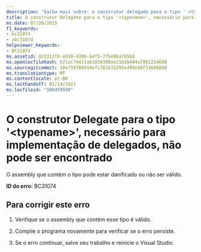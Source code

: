 ```yaml
---
description: "Saiba mais sobre: o construtor delegado para o tipo ' <typename> ', necessário para a implementação de delegados, não pode ser encontrado"
title: O construtor Delegate para o tipo '<typename>', necessário para implementação de delegados, não pode ser encontrado
ms.date: 07/20/2015
f1_keywords:
- bc31074
- vbc31074
helpviewer_keywords:
- BC31074
ms.assetid: d23311f4-e918-4306-b4f5-77be96a7b5b8
ms.openlocfilehash: b21ac74411a61034308ee21b2b494a7962224600
ms.sourcegitcommit: 10e719780594efc781b15295e499c66f316068b8
ms.translationtype: MT
ms.contentlocale: pt-BR
ms.lasthandoff: 02/14/2021
ms.locfileid: "100459598"
---
```

# <a name="delegate-constructor-for-type-typename-necessary-for-the-implementation-of-delegates-cannot-be-found"></a>O construtor Delegate para o tipo '\<typename>', necessário para implementação de delegados, não pode ser encontrado

O assembly que contém o tipo pode estar danificado ou não ser válido.  
  
 **ID do erro:** BC31074  
  
## <a name="to-correct-this-error"></a>Para corrigir este erro  
  
1. Verifique se o assembly que contém esse tipo é válido.  
  
2. Compile o programa novamente para verificar se o erro persiste.  
  
3. Se o erro continuar, salve seu trabalho e reinicie o Visual Studio.  
